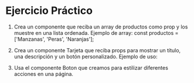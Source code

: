 # Ejercicio Práctico

1) Crea un componente que reciba un array de productos como prop y los muestre en una lista ordenada.
    Ejemplo de array:
        const productos = ['Manzanas', 'Peras', 'Naranjas'];

2) Crea un componente Tarjeta que reciba props para mostrar un título, una descripción y un botón personalizado. Ejemplo de uso:
    <Tarjeta titulo="Oferta especial"
    descripcion="20% de descuento en todos los productos"
    botonTexto="Ver más" />

3) Usa el componente Boton que creamos para estilizar diferentes acciones en una página.